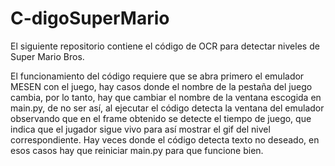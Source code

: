 # C-digoSuperMario
El siguiente repositorio contiene el código de OCR para detectar niveles de Super Mario Bros.

El funcionamiento del código requiere que se abra primero el emulador MESEN con el juego, hay casos donde el nombre de la pestaña del juego cambia, por lo tanto, hay que cambiar el nombre de la ventana escogida en main.py, de no ser así, al ejecutar el código detecta la ventana del emulador observando que en el frame obtenido se detecte el tiempo de juego, que indica que el jugador sigue vivo para así mostrar el gif del nivel correspondiente.
Hay veces donde el código detecta texto no deseado, en esos casos hay que reiniciar main.py para que funcione bien.


